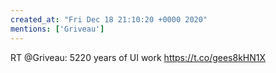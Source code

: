 ```yaml
---
created_at: "Fri Dec 18 21:10:20 +0000 2020"
mentions: ['Griveau']
---
```


RT @Griveau: 5220 years of UI work https://t.co/gees8kHN1X
